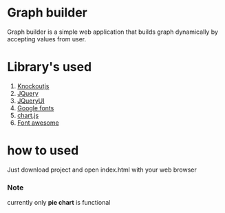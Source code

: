 # Graph builder
Graph builder is a simple web application that builds graph dynamically by accepting values from user.

# Library's used
1. [Knockoutjs](http://knockoutjs.com/)
2. [JQuery](https://jquery.com/)
3. [JQueryUI](https://jqueryui.com/)
4. [Google fonts](https://fonts.google.com/)
5. [chart.js](http://www.chartjs.org/)
6. [Font awesome](http://fontawesome.io/)

# how to used
Just download project and open index.html with your web browser

### Note
currently only **pie chart** is functional
